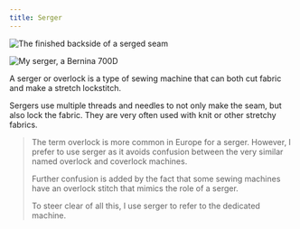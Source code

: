 ```yaml
---
title: Serger
---
```


![The finished backside of a serged seam](serged-seam.jpg)

![My serger, a Bernina 700D](serger.jpg)

A serger or overlock is a type of sewing machine that can both cut fabric and make a stretch lockstitch.

Sergers use multiple threads and needles to not only make the seam, but also lock the fabric. They are very often used with knit or other stretchy fabrics.

> The term overlock is more common in Europe for a serger. However, I prefer to use serger as it avoids confusion between the very similar named overlock and coverlock machines.
> 
> Further confusion is added by the fact that some sewing machines have an overlock stitch that mimics the role of a serger.
> 
> To steer clear of all this, I use serger to refer to the dedicated machine.
